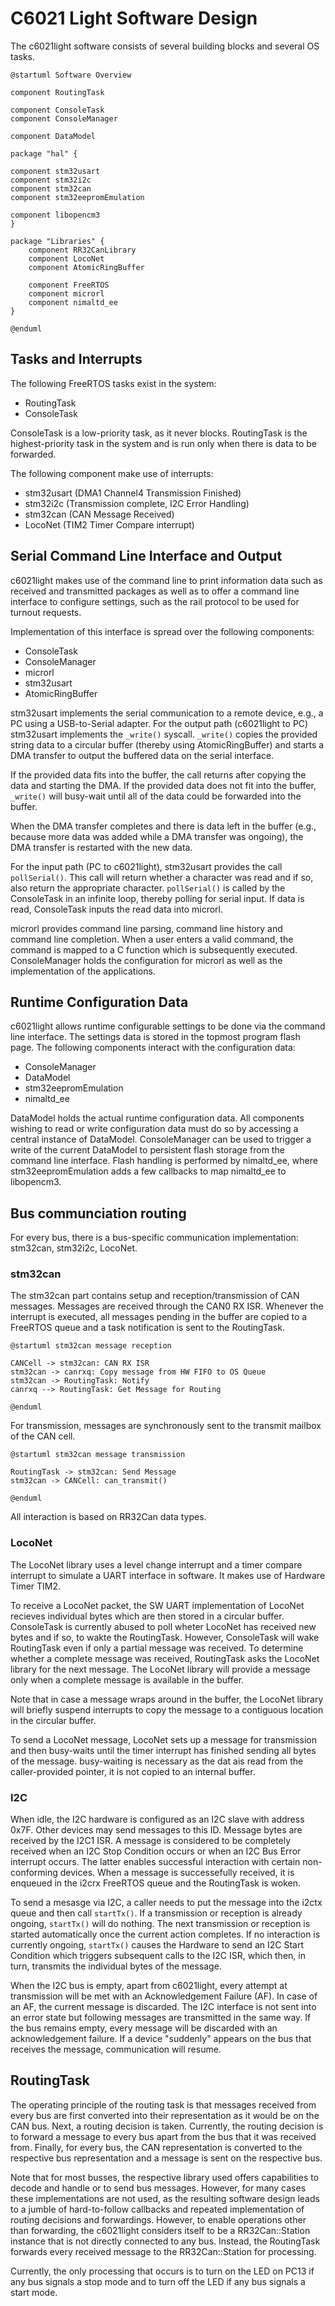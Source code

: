 # C6021 Light Software Design

The c6021light software consists of several building blocks and several OS tasks.

```plantuml
@startuml Software Overview

component RoutingTask

component ConsoleTask
component ConsoleManager

component DataModel

package "hal" {

component stm32usart
component stm32i2c
component stm32can
component stm32eepromEmulation

component libopencm3
}

package "Libraries" {
    component RR32CanLibrary
    component LocoNet
    component AtomicRingBuffer

    component FreeRTOS
    component microrl
    component nimaltd_ee
}

@enduml
```

## Tasks and Interrupts

The following FreeRTOS tasks exist in the system:

* RoutingTask
* ConsoleTask

ConsoleTask is a low-priority task, as it never blocks. RoutingTask is the highest-priority task in the system and is run only when there is data to be forwarded.

The following component make use of interrupts:

* stm32usart (DMA1 Channel4 Transmission Finished)
* stm32i2c (Transmission complete, I2C Error Handling)
* stm32can (CAN Message Received)
* LocoNet (TIM2 Timer Compare interrupt)

## Serial Command Line Interface and Output

c6021light makes use of the command line to print information data such as received and transmitted packages as well as to offer a command line interface to configure settings, such as the rail protocol to be used for turnout requests.

Implementation of this interface is spread over the following components:

* ConsoleTask
* ConsoleManager
* microrl
* stm32usart
* AtomicRingBuffer

stm32usart implements the serial communication to a remote device, e.g., a PC using a USB-to-Serial adapter. For the output path (c6021light to PC) stm32usart implements the `_write()` syscall. `_write()` copies the provided string data to a circular buffer (thereby using AtomicRingBuffer) and starts a DMA transfer to output the buffered data on the serial interface.

If the provided data fits into the buffer, the call returns after copying the data and starting the DMA. If the provided data does not fit into the buffer, `_write()` will busy-wait until all of the data could be forwarded into the buffer.

When the DMA transfer completes and there is data left in the buffer (e.g., because more data was added while a DMA transfer was ongoing), the DMA transfer is restarted with the new data.

For the input path (PC to c6021light), stm32usart provides the call `pollSerial()`. This call will return whether a character was read and if so, also return the appropriate character. `pollSerial()` is called by the ConsoleTask in an infinite loop, thereby polling for serial input. If data is read, ConsoleTask inputs the read data into microrl.

microrl provides command line parsing, command line history and command line completion. When a user enters a valid command, the command is mapped to a C function which is subsequently executed. ConsoleManager holds the configuration for microrl as well as the implementation of the applications.

## Runtime Configuration Data

c6021light allows runtime configurable settings to be done via the command line interface. The settings data is stored in the topmost program flash page. The following components interact with the configuration data:

* ConsoleManager
* DataModel
* stm32eepromEmulation
* nimaltd_ee

DataModel holds the actual runtime configuration data. All components wishing to read or write configuration data must do so by accessing a central instance of DataModel. ConsoleManager can be used to trigger a write of the current DataModel to persistent flash storage from the command line interface. Flash handling is performed by nimaltd_ee, where stm32eepromEmulation adds a few callbacks to map nimaltd_ee to libopencm3.

## Bus communciation routing

For every bus, there is a bus-specific communication implementation: stm32can, stm32i2c, LocoNet.

### stm32can

The stm32can part contains setup and reception/transmission of CAN messages. Messages are received through the CAN0 RX ISR. Whenever the interrupt is executed, all messages pending in the buffer are copied to a FreeRTOS queue and a task notification is sent to the RoutingTask.

```plantuml
@startuml stm32can message reception

CANCell -> stm32can: CAN RX ISR
stm32can -> canrxq: Copy message from HW FIFO to OS Queue
stm32can -> RoutingTask: Notify
canrxq --> RoutingTask: Get Message for Routing

@enduml
```

For transmission, messages are synchronously sent to the transmit mailbox of the CAN cell.

```plantuml
@startuml stm32can message transmission

RoutingTask -> stm32can: Send Message
stm32can -> CANCell: can_transmit()

@enduml
```

All interaction is based on RR32Can data types.


### LocoNet

The LocoNet library uses a level change interrupt and a timer compare interrupt to simulate a UART interface in software. It makes use of Hardware Timer TIM2.

To receive a LocoNet packet, the SW UART implementation of LocoNet recieves individual bytes which are then stored in a circular buffer. ConsoleTask is currently abused to poll wheter LocoNet has received new bytes and if so, to wakte the RoutingTask. However, ConsoleTask will wake RoutingTask even if only a partial message was received. To determine whether a complete message was received, RoutingTask asks the LocoNet library for the next message. The LocoNet library will provide a message only when a complete message is available in the buffer.

Note that in case a message wraps around in the buffer, the LocoNet library will briefly suspend interrupts to copy the message to a contiguous location in the circular buffer.

To send a LocoNet message, LocoNet sets up a message for transmission and then busy-waits until the timer interrupt has finished sending all bytes of the message. busy-waiting is necessary as the dat ais read from the caller-provided pointer, it is not copied to an internal buffer.

### I2C

When idle, the I2C hardware is configured as an I2C slave with address 0x7F. Other devices may send messages to this ID. Message bytes are received by the I2C1 ISR. A message is considered to be completely received when an I2C Stop Condition occurs or when an I2C Bus Error interrupt occurs. The latter enables successful interaction with certain non-conforming devices. When a message is successefully received, it is enqueued in the i2crx FreeRTOS queue and the RoutingTask is woken.

To send a mesasge via I2C, a caller needs to put the message into the i2ctx queue and then call `startTx()`. If a transmission or reception is already ongoing, `startTx()` will do nothing. The next transmission or reception is started automatically once the current action completes. If no interaction is currently ongoing, `startTx()` causes the Hardware to send an I2C Start Condition which triggers subsequent calls to the I2C ISR, which then, in turn, transmits the individual bytes of the message.

When the I2C bus is empty, apart from c6021light, every attempt at transmission will be met with an Acknowledgement Failure (AF). In case of an AF, the current message is discarded. The I2C interface is not sent into an error state but following messages are transmitted in the same way. If the bus remains empty, every message will be discarded with an acknowledgement failure. If a device "suddenly" appears on the bus that receives the message, communication will resume.

## RoutingTask

The operating principle of the routing task is that messages received from every bus are first converted into their representation as it would be on the CAN bus. Next, a routing decision is taken. Currently, the routing decision is to forward a message to every bus apart from the bus that it was received from. Finally, for every bus, the CAN representation is converted to the respective bus representation and a message is sent on the respective bus.

Note that for most busses, the respective library used offers capabilities to decode and handle or to send bus messages. However, for many cases these implementations are not used, as the resulting software design leads to a jumble of hard-to-follow callbacks and repeated implementation of routing decisions and forwardings. However, to enable operations other than forwarding, the c6021light considers itself to be a RR32Can::Station instance that is not directly connected to any bus. Instead, the RoutingTask forwards every received message to the RR32Can::Station for processing.

Currently, the only processing that occurs is to turn on the LED on PC13 if any bus signals a stop mode and to turn off the LED if any bus signals a start mode.